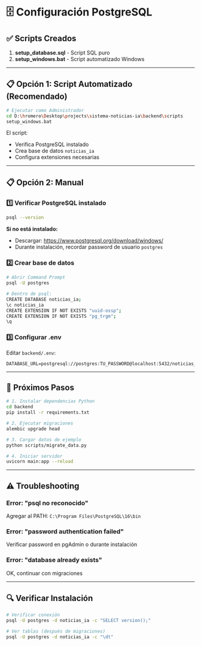 # 🗄️ Configuración PostgreSQL

## ✅ Scripts Creados

1. **setup_database.sql** - Script SQL puro
2. **setup_windows.bat** - Script automatizado Windows

---

## 📋 Opción 1: Script Automatizado (Recomendado)

```bash
# Ejecutar como Administrador
cd D:\hromero\Desktop\projects\sistema-noticias-ia\backend\scripts
setup_windows.bat
```

El script:
- Verifica PostgreSQL instalado
- Crea base de datos `noticias_ia`
- Configura extensiones necesarias

---

## 📋 Opción 2: Manual

### 1️⃣ Verificar PostgreSQL instalado

```bash
psql --version
```

**Si no está instalado:**
- Descargar: https://www.postgresql.org/download/windows/
- Durante instalación, recordar password de usuario `postgres`

### 2️⃣ Crear base de datos

```bash
# Abrir Command Prompt
psql -U postgres

# Dentro de psql:
CREATE DATABASE noticias_ia;
\c noticias_ia
CREATE EXTENSION IF NOT EXISTS "uuid-ossp";
CREATE EXTENSION IF NOT EXISTS "pg_trgm";
\q
```

### 3️⃣ Configurar .env

Editar `backend/.env`:
```
DATABASE_URL=postgresql://postgres:TU_PASSWORD@localhost:5432/noticias_ia
```

---

## 🚀 Próximos Pasos

```bash
# 1. Instalar dependencias Python
cd backend
pip install -r requirements.txt

# 2. Ejecutar migraciones
alembic upgrade head

# 3. Cargar datos de ejemplo
python scripts/migrate_data.py

# 4. Iniciar servidor
uvicorn main:app --reload
```

---

## ⚠️ Troubleshooting

### Error: "psql no reconocido"
Agregar al PATH: `C:\Program Files\PostgreSQL\16\bin`

### Error: "password authentication failed"
Verificar password en pgAdmin o durante instalación

### Error: "database already exists"
OK, continuar con migraciones

---

## 🔍 Verificar Instalación

```bash
# Verificar conexión
psql -U postgres -d noticias_ia -c "SELECT version();"

# Ver tablas (después de migraciones)
psql -U postgres -d noticias_ia -c "\dt"
```
